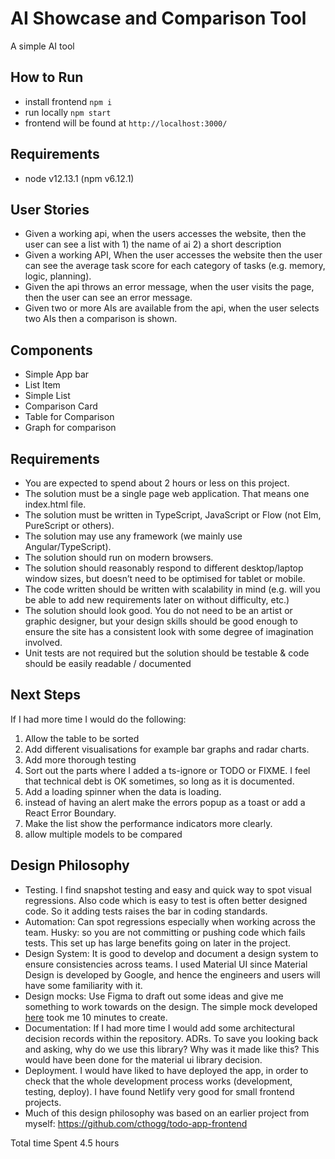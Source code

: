 # AI Showcase and Comparison Tool

A simple AI tool

## How to Run

- install frontend `npm i`
- run locally `npm start`
- frontend will be found at `http://localhost:3000/`

## Requirements

- node v12.13.1 (npm v6.12.1)

## User Stories

- Given a working api, when the users accesses the website, then the user can see a list with 1) the name of ai 2) a short description
- Given a working API, When the user accesses the website then the user can see the average task score for each category of tasks (e.g. memory, logic, planning).
- Given the api throws an error message, when the user visits the page, then the user can see an error message.
- Given two or more AIs are available from the api, when the user selects two AIs then a comparison is shown.

## Components

- Simple App bar
- List Item
- Simple List
- Comparison Card
- Table for Comparison
- Graph for comparison

## Requirements

- You are expected to spend about 2 hours or less on this project.
- The solution must be a single​ page web application. That means one index.html file.
- The solution must be written in TypeScript, JavaScript or Flow (not Elm, PureScript or others).
- The solution may use any framework (we mainly use Angular/TypeScript).
- The solution should run on modern browsers.
- The solution should reasonably respond to different desktop/laptop window sizes, but doesn’t need to be optimised for tablet or mobile.
- The code written should be written with scalability in mind (e.g. will you be able to add new requirements later on without difficulty, etc.)
- The solution should look good. You do not need to be an artist or graphic designer, but your design skills should be good enough to ensure the site has a consistent look with some degree of imagination involved.
- Unit tests are not required but the solution should be testable & code should be easily readable / documented

## Next Steps

If I had more time I would do the following:

1. Allow the table to be sorted
1. Add different visualisations for example bar graphs and radar charts.
1. Add more thorough testing
1. Sort out the parts where I added a ts-ignore or TODO or FIXME. I feel that technical debt is OK sometimes, so long as it is documented.
1. Add a loading spinner when the data is loading.
1. instead of having an alert make the errors popup as a toast or add a React Error Boundary.
1. Make the list show the performance indicators more clearly.
1. allow multiple models to be compared

## Design Philosophy

- Testing. I find snapshot testing and easy and quick way to spot visual regressions. Also code which is easy to test is often better designed code. So it adding tests raises the bar in coding standards.
- Automation: Can spot regressions especially when working across the team. Husky: so you are not committing or pushing code which fails tests. This set up has large benefits going on later in the project.
- Design System: It is good to develop and document a design system to ensure consistencies across teams. I used Material UI since Material Design is developed by Google, and hence the engineers and users will have some familiarity with it.
- Design mocks: Use Figma to draft out some ideas and give me something to work towards on the design. The simple mock developed [here](https://www.figma.com/file/MdpzCRojKHqawz7i9TTiwn/todo-app-frontend?node-id=0%3A1) took me 10 minutes to create.
- Documentation: If I had more time I would add some architectural decision records within the repository. ADRs. To save you looking back and asking, why do we use this library? Why was it made like this? This would have been done for the material ui library decision.
- Deployment. I would have liked to have deployed the app, in order to check that the whole development process works (development, testing, deploy). I have found Netlify very good for small frontend projects.
- Much of this design philosophy was based on an earlier project from myself: https://github.com/cthogg/todo-app-frontend

Total time Spent 4.5 hours
